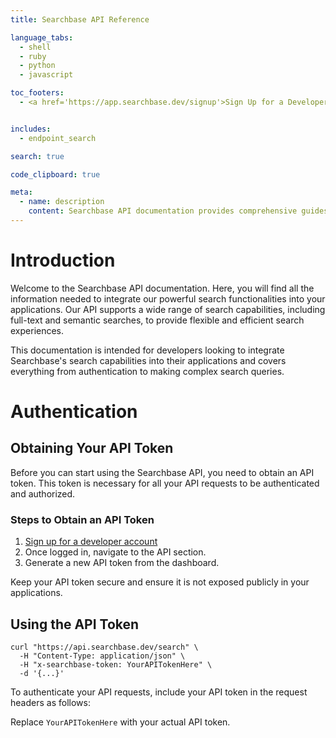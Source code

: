 ```yaml
---
title: Searchbase API Reference

language_tabs:
  - shell
  - ruby
  - python
  - javascript

toc_footers:
  - <a href='https://app.searchbase.dev/signup'>Sign Up for a Developer Key</a>


includes:
  - endpoint_search

search: true

code_clipboard: true

meta:
  - name: description
    content: Searchbase API documentation provides comprehensive guides and interactive examples to help you integrate powerful search functionalities in your applications.
---
```


# Introduction

Welcome to the Searchbase API documentation. Here, you will find all the information needed to integrate our powerful search functionalities into your applications. Our API supports a wide range of search capabilities, including full-text and semantic searches, to provide flexible and efficient search experiences.

This documentation is intended for developers looking to integrate Searchbase's search capabilities into their applications and covers everything from authentication to making complex search queries.

# Authentication

## Obtaining Your API Token

Before you can start using the Searchbase API, you need to obtain an API token. This token is necessary for all your API requests to be authenticated and authorized.

### Steps to Obtain an API Token

1. [Sign up for a developer account](https://app.searchbase.dev/signup)
2. Once logged in, navigate to the API section.
3. Generate a new API token from the dashboard.

Keep your API token secure and ensure it is not exposed publicly in your applications.

## Using the API Token

```shell
curl "https://api.searchbase.dev/search" \
  -H "Content-Type: application/json" \
  -H "x-searchbase-token: YourAPITokenHere" \
  -d '{...}'
```

To authenticate your API requests, include your API token in the request headers as follows:

Replace `YourAPITokenHere` with your actual API token.
